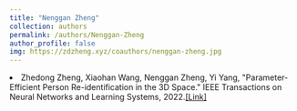 ```yaml
---
title: "Nenggan Zheng"
collection: authors
permalink: /authors/Nenggan-Zheng
author_profile: false
img: https://zdzheng.xyz/coauthors/nenggan-zheng.jpg
---
```

 <li> Zhedong Zheng,  Xiaohan Wang,  Nenggan Zheng,  Yi Yang, &quot;Parameter-Efficient Person Re-identification in the 3D Space.&quot; IEEE Transactions on Neural Networks and Learning Systems, 2022.<a href='https://zdzheng.xyz/publication/Paramete2022'>[Link]</a> </li>